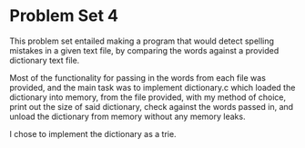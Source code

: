 # Problem Set 4

This problem set entailed making a program that would detect spelling mistakes in a given text file, by comparing the words against a provided dictionary text file.

Most of the functionality for passing in the words from each file was provided, and the main task was to implement dictionary.c which loaded the dictionary into memory, from the file provided, with my method of choice, print out the size of said dictionary, check against the words passed in, and unload the dictionary from memory without any memory leaks.

I chose to implement the dictionary as a trie.